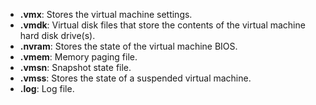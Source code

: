 - **.vmx**: Stores the virtual machine settings.
- **.vmdk**: Virtual disk files that store the contents of the virtual machine hard disk drive(s).
- **.nvram**: Stores the state of the virtual machine BIOS.
- **.vmem**: Memory paging file.
- **.vmsn**: Snapshot state file.
- **.vmss**: Stores the state of a suspended virtual machine.
- **.log**: Log file.
